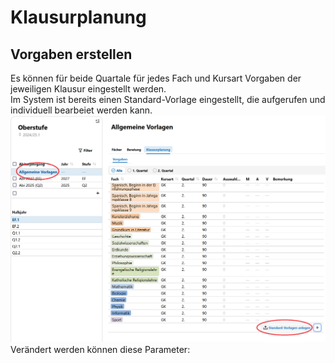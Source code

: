 # Klausurplanung

## Vorgaben erstellen
Es können für beide Quartale für jedes Fach und Kursart Vorgaben der jeweiligen Klausur eingestellt werden.  
Im System ist bereits einen Standard-Vorlage eingestellt, die aufgerufen und individuell bearbeiet werden kann.  
![gost_klausurplanung_vorlage_1](client\gost\klausurplanung\graphics\gost_klausurplanung_vorlage_1.png)    
Verändert werden können diese Parameter: